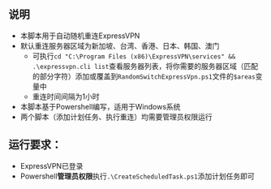 ## 说明
- 本脚本用于自动随机重连ExpressVPN
- 默认重连服务器区域为新加坡、台湾、香港、日本、韩国、澳门
  - 可执行`cd "C:\Program Files (x86)\ExpressVPN\services" && .\expressvpn.cli list`查看服务器列表，将你需要的服务器区域（匹配的部分字符）添加或覆盖到`RandomSwitchExpressVpn.ps1`文件的`$areas`变量中
  - 重连时间间隔为1小时
- 本脚本基于Powershell编写，适用于Windows系统
- 两个脚本（添加计划任务、执行重连）均需要管理员权限运行

## 运行要求：
- ExpressVPN已登录
- Powershell**管理员权限**执行`.\CreateScheduledTask.ps1`添加计划任务即可
